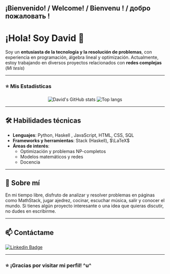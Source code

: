 ## ¡Bienvenido! / Welcome! / Bienvenu ! / добро пожаловать !

# ¡Hola! Soy David 👋

Soy un **entusiasta de la tecnología y la resolución de problemas**, con experiencia en programación, álgebra lineal y optimización. Actualmente, estoy trabajando en diversos proyectos relacionados con **redes complejas** (_Mi tesis_)

---
### ⭐ Mis Estadísticas 

<div align="center">
<img alt="David's GitHub stats" src="https://github-readme-stats.vercel.app/api?username=DavidDeLaVegaUNAM&show_icons=true&theme=transparent"/>
<img alt="Top langs" src="https://github-readme-stats.vercel.app/api/top-langs/?username=DavidDeLaVegaUNAM&layout=compact&&langs_count=8"/>
</div>




---

## 🛠 Habilidades técnicas

- **Lenguajes**: Python, Haskell , JavaScript, HTML, CSS, SQL
- **Frameworks y herramientas**: Stack (Haskell), $\LaTeX$
- **Áreas de interés**: 
  - Optimización y problemas NP-completos
  - Modelos matemáticos y redes
  - Docencia

---

## 📘 Sobre mí

En mi tiempo libre, disfruto de analizar y resolver problemas en páginas como MathStack, jugar ajedrez, cocinar, escuchar música, salir y conocer el mundo.
Si tienes algún proyecto interesante o una idea que quieras discutir, no dudes en escribirme.

---

## 📫 Contáctame

[![Linkedin Badge](https://img.shields.io/badge/-Maksym_Rudnyi-0e76a8?style=flat&labelColor=0e76a8&logo=linkedin&logoColor=white)](https://www.linkedin.com/in/dvdvb/) 

---

### ⭐️ ¡Gracias por visitar mi perfil! ^u^
